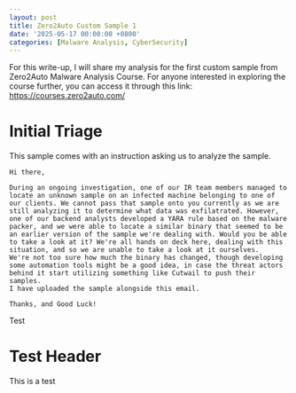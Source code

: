 ```yaml
---
layout: post
title: Zero2Auto Custom Sample 1
date: '2025-05-17 00:00:00 +0800'
categories: [Malware Analysis, CyberSecurity]
---
```


For this write-up, I will share my analysis for the first custom sample from Zero2Auto Malware Analysis Course. For anyone interested in exploring the course further, you can access it through this link: https://courses.zero2auto.com/

# Initial Triage

This sample comes with an instruction asking us to analyze the sample.

```
Hi there,  
  
During an ongoing investigation, one of our IR team members managed to locate an unknown sample on an infected machine belonging to one of our clients. We cannot pass that sample onto you currently as we are still analyzing it to determine what data was exfilatrated. However, one of our backend analysts developed a YARA rule based on the malware packer, and we were able to locate a similar binary that seemed to be an earlier version of the sample we're dealing with. Would you be able to take a look at it? We're all hands on deck here, dealing with this situation, and so we are unable to take a look at it ourselves.  
We're not too sure how much the binary has changed, though developing some automation tools might be a good idea, in case the threat actors behind it start utilizing something like Cutwail to push their samples.  
I have uploaded the sample alongside this email.  
  
Thanks, and Good Luck!

```


Test 

# Test Header

This is a test